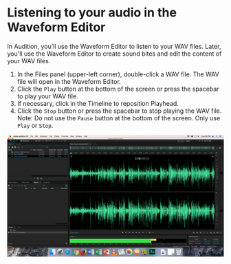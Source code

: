 # Listening to your audio in the Waveform Editor

In Audition, you’ll use the Waveform Editor to listen to your WAV files. Later, you'll use the Waveform Editor to create sound bites and edit the content of your WAV files.

1. In the Files panel \(upper-left corner\), double-click a WAV file. The WAV file will open in the Waveform Editor. 
2. Click the `Play` button at the bottom of the screen or press the spacebar to play your WAV file.
3. If necessary, click in the Timeline to reposition Playhead.
4. Click the `Stop` button or press the spacebar to stop playing the WAV file. Note: Do not use the `Pause` button at the bottom of the screen. Only use `Play` or `Stop`.

![A WAV file playing in the Waveform Editor.](/assets/listening-in-waveform-editor.png)

